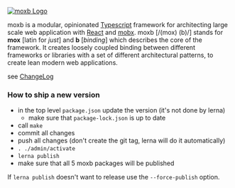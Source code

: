 [![moxb Logo](https://dl.dropboxusercontent.com/s/6w24mniyvlvij0s/moxb_logo_github.png?dl=0)](http://moxb.org/)

  moxb is a modular, opinionated [Typescript](http://www.typescriptlang.org/) framework for architecting large scale web application with [React](https://reactjs.org/) and [mobx](https://mobx.js.org/).
  moxb [/(mox) (b)/] stands for **mox** [latin for *just*] and **b** [*binding*] which describes the core of the framework. It creates loosely coupled binding between different frameworks or libraries with a set of different architectural patterns, to create lean modern web applications. 

see [ChangeLog](./ChangeLog.md)


### How to ship a new version

- in the top level `package.json` update the version (it's not done by lerna)
  - make sure that `package-lock.json` is up to date
- call `make` 
- commit all changes
- push all changes (don't create the git tag, lerna will do it automatically)
- `. ./admin/activate`
- `lerna publish`
- make sure that all 5 moxb packages will be published

If `lerna publish` doesn't want to release use the `--force-publish` option.
